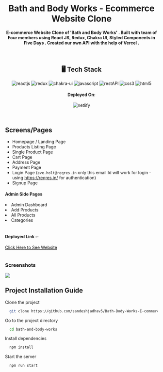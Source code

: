 <h1  align="center">Bath and Body Works - Ecommerce Website Clone</h1>


<h4 align="center">E-commerce Website Clone of 'Bath and Body Works' . Built with team of Four members using React JS, Redux, Chakra UI, Styled Components in Five Days . Created our own API with the help of Vercel . </h4>
<br/>


<h2 align="center">🖥️ Tech Stack</h2>
<p align="center">
  <img src="https://img.shields.io/badge/React-20232A?style=for-the-badge&logo=react&logoColor=61DAFB" alt="reactjs" />
  <img src="https://img.shields.io/badge/Redux-593D88?style=for-the-badge&logo=redux&logoColor=white" alt="redux" />
  <img src="https://img.shields.io/badge/Chakra%20UI-3bc7bd?style=for-the-badge&logo=chakraui&logoColor=white" alt="chakra-ui" />
  <img src="https://img.shields.io/badge/JavaScript-323330?style=for-the-badge&logo=javascript&logoColor=F7DF1E" alt="javascript" />
  <img src="https://img.shields.io/badge/Rest_API-02303A?style=for-the-badge&logo=react-router&logoColor=white" alt="restAPI" />
  <img src="https://img.shields.io/badge/CSS3-1572B6?style=for-the-badge&logo=css3&logoColor=white" alt="css3" />
  <img src="https://img.shields.io/badge/HTML5-E34F26?style=for-the-badge&logo=html5&logoColor=white" alt="html5" />
</p>

<h4 align="center">Deployed On:</h4>

<p align="center">
  <img src="https://img.shields.io/badge/Netlify-00C7B7?style=for-the-badge&logo=netlify&logoColor=white" alt="netlify" />
</p>

<br />

## Screens/Pages 
- Homepage / Landing Page
- Products Listing Page 
- Single Product Page
- Cart Page
- Address Page
- Payment Page
- Login Page (```eve.holt@reqres.in``` only this email Id will work for login - using https://reqres.in/ for authentication)
- Signup Page
 <h4>Admin Side Pages</h4>
 <li>Admin Dashboard</li>
 <li>Add Products</li> 
  <li>All Products</li> 
 <li> Categories</li>


<br/>
<h4>Deployed Link :- <a href="https://bathbodyworksbymasai.netlify.app/" target="_black"></a></h4>

<a href="https://bathbodyworksbymasai.netlify.app/" target="_blank" rel="noreferrer">Click Here to See Website</a>
<br/>
<br/>
<h3>Screenshots</h3>
<img src="https://i.imgur.com/eZEjHpM.png"/>
<br/>

## Project Installation Guide

Clone the project

```bash
  git clone https://github.com/sandeshjadhav5/Bath-Body-Works-E-commerce-Website-Clone.git
```

Go to the project directory

```bash
  cd bath-and-body-works
```

Install dependencies

```bash
  npm install
```

Start the server

```bash
  npm run start
```

